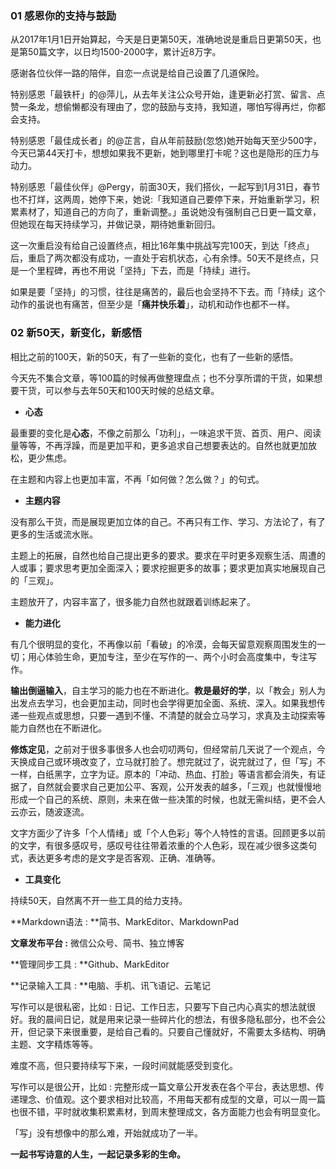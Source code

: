 

### 01 感恩你的支持与鼓励

从2017年1月1日开始算起，今天是日更第50天，准确地说是重启日更第50天，也是第50篇文字，以日均1500-2000字，累计近8万字。

感谢各位伙伴一路的陪伴，自恋一点说是给自己设置了几道保险。

特别感恩「最铁杆」的@萍儿，从去年关注公众号开始，逢更新必打赏、留言、点赞一条龙，想偷懒都没有理由了，您的鼓励与支持，我知道，哪怕写得再烂，你都会支持。

特别感恩「最佳成长者」的@芷言，自从年前鼓励(忽悠)她开始每天至少500字，今天已第44天打卡，想想如果我不更新，她到哪里打卡呢？这也是隐形的压力与动力。

特别感恩「最佳伙伴」@Pergy，前面30天，我们搭伙，一起写到1月31日，春节也不打烊，这两周，她停下来，她说:「我知道自己要停下来，开始重新学习，积累素材了，知道自己的方向了，重新调整。」虽说她没有强制自己日更一篇文章，但她现在每天持续学习，并做记录，期待她重新回归。

这一次重启没有给自己设置终点，相比16年集中挑战写完100天，到达「终点」后，重启了两次都没有成功，一直处于宕机状态，心有余悸。50天不是终点，只是一个里程碑，再也不用说「坚持」下去，而是「持续」进行。

如果是要「坚持」的习惯，往往是痛苦的，最后也会坚持不下去。而「持续」这个动作的虽说也有痛苦，但至少是「**痛并快乐着**」，动机和动作也都不一样。


### 02 新50天，新变化，新感悟

相比之前的100天，新的50天，有了一些新的变化，也有了一些新的感悟。

今天先不集合文章，等100篇的时候再做整理盘点；也不分享所谓的干货，如果想要干货，可以参与去年50天和100天时候的总结文章。

- **心态**

最重要的变化是**心态**，不像之前那么「功利」，一味追求干货、首页、用户、阅读量等等，不再浮躁，而是更加平和，更多追求自己想要表达的。自然也就更加放松，更少焦虑。

在主题和内容上也更加丰富，不再「如何做？怎么做？」的句式。

- **主题内容**

没有那么干货，而是展现更加立体的自己。不再只有工作、学习、方法论了，有了更多的生活或流水账。

主题上的拓展，自然也给自己提出更多的要求。要求在平时更多观察生活、周遭的人或事；要求思考更加全面深入；要求挖掘更多的故事；要求更加真实地展现自己的「三观」。

主题放开了，内容丰富了，很多能力自然也就跟着训练起来了。

- **能力进化**

有几个很明显的变化，不再像以前「看破」的冷漠，会每天留意观察周围发生的一切；用心体验生命，更加专注，至少在写作的一、两个小时会高度集中，专注写作。

**输出倒逼输入**，自主学习的能力也在不断进化。**教是最好的学**，以「教会」别人为出发点去学习，也会更加主动，同时也会学得更加全面、系统、深入。如果我想传递一些观点或思想，只要一遇到不懂、不清楚的就会立马学习，求真及主动探索等能力自然也在不断进化。

**修炼定见**，之前对于很多事很多人也会叨叨两句，但经常前几天说了一个观点，今天换成自己或环境改变了，立马就打脸了。想完就过了，说完就过了，但「写」不一样，白纸黑字，立字为证。原本的「冲动、热血、打脸」等语言都会消失，有证据了，自然就会要求自己更加公平、客观，公开发表的越多，「三观」也就慢慢地形成一个自己的系统、原则，未来在做一些决策的时候，也就无需纠结，更不会人云亦云，随波逐流。

文字方面少了许多「个人情绪」或「个人色彩」等个人特性的言语。回顾更多以前的文字，有很多感叹号，感叹号往往带着浓重的个人色彩，现在减少很多这类句式，表达更多考虑的是文字是否客观、正确、准确等。

- **工具变化**

持续50天，自然离不开一些工具的给力支持。

**Markdown语法 : **简书、MarkEditor、MarkdownPad

**文章发布平台 :** 微信公众号、简书、独立博客

**管理同步工具 : **Github、MarkEditor

**记录输入工具 : **电脑、手机、讯飞语记、云笔记

写作可以是很私密，比如 : 日记、工作日志，只要写下自己内心真实的想法就很好。我的晨间日记，就是用来记录一些碎片化的想法，有很多隐私部分，也不会公开，但记录下来很重要，是给自己看的。只要自己懂就好，不需要太多结构、明确主题、文字精炼等等。

难度不高，但只要持续写下来，一段时间就能感受到变化。

写作可以是很公开，比如 : 完整形成一篇文章公开发表在各个平台，表达思想、传递理念、价值观。这个要求相对比较高，不用每天都有成型的文章，可以一周一篇也很不错，平时就收集积累素材，到周末整理成文，各方面能力也会有明显变化。

「写」没有想像中的那么难，开始就成功了一半。

**一起书写诗意的人生，一起记录多彩的生命。**
